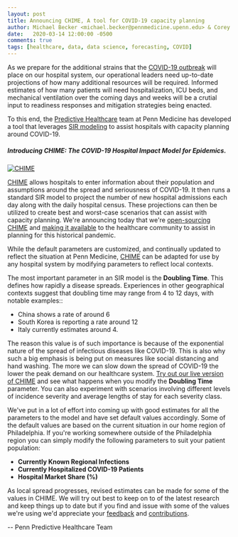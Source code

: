 ```yaml
---
layout: post
title: Announcing CHIME, A tool for COVID-19 capacity planning
author: Michael Becker <michael.becker@pennmedicine.upenn.edu> & Corey Chivers <corey.chivers@pennmedicine.upenn.edu>
date:   2020-03-14 12:00:00 -0500
comments: true
tags: [healthcare, data, data science, forecasting, COVID]
---
```


As we prepare for the additional strains that the [COVID-19 outbreak](https://www.cdc.gov/coronavirus/2019-nCoV/index.html) will place on our hospital system, our operational leaders need up-to-date projections of how many additional resources will be required. Informed estimates of how many patients will need hospitalization, ICU beds, and mechanical ventilation over the coming days and weeks will be a crutial input to readiness responses and mitigation strategies being enacted.

To this end, the [Predictive Healthcare](http://predictivehealthcare.pennmedicine.org/) team at Penn Medicine has developed a tool that leverages [SIR modeling](https://mathworld.wolfram.com/SIRModel.html) to assist hospitals with capacity planning around COVID-19.


##### Introducing CHIME: The **C**OVID-19 **H**ospital **I**mpact **M**odel for **E**pidemics.
[![CHIME](https://user-images.githubusercontent.com/1069047/76693244-5e07e980-6638-11ea-9e02-1c265c86fd2b.gif)](https://pennchime.herokuapp.com/)

[CHIME](https://github.com/pennsignals/chime) allows hospitals to enter information about their population and assumptions around the spread and seriousness of COVID-19. It then runs a standard SIR model to project the number of new hospital admissions each day along with the daily hospital census. These projections can then be utilized to create best and worst-case scenarios that can assist with capacity planning. We're announcing today that we're [open-sourcing CHIME](https://github.com/pennsignals/chime) and [making it available](https://pennchime.herokuapp.com/) to the healthcare community to assist in planning for this historical pandemic.

While the default parameters are customized, and continually updated to reflect the situation at Penn Medicine, [CHIME](https://github.com/pennsignals/chime) can be adapted for use by any hospital system by modifying parameters to reflect local contexts.

The most important parameter in an SIR model is the **Doubling Time**. This defines how rapidly a disease spreads. Experiences in other geographical contexts suggest that doubling time may range from 4 to 12 days, with notable examples::

 * China shows a rate of around 6
 * South Korea is reporting a rate around 12
 * Italy currently estimates around 4.

The reason this value is of such importance is because of the exponential nature of the spread of infectious diseases like COVID-19. This is also why such a big emphasis is being put on measures like social distancing and hand washing. The more we can slow down the spread of COVID-19 the lower the peak demand on our healthcare system. [Try out our live version of CHIME](https://pennchime.herokuapp.com/) and see what happens when you modify the **Doubling Time** parameter. You can also experiment with scenarios involving different levels of incidence severity and average lengths of stay for each severity class.

We've put in a lot of effort into coming up with good estimates for all the parameters to the model and have set default values accordingly. Some of the default values are based on the current situation in our home region of Philadelphia. If you're working somewhere outside of the Philadelphia region you can simply modify the following parameters to suit your patient population: 

* **Currently Known Regional Infections**
* **Currently Hospitalized COVID-19 Patients**
* **Hospital Market Share (%)**

As local spread progresses, revised estimates can be made for some of the values in CHIME. We will try out best to keep on to of the latest research and keep things up to date but if you find and issue with some of the values we're using we'd appreciate your [feedback](http://predictivehealthcare.pennmedicine.org/contact/) and [contributions](https://github.com/pennsignals/chime).


-- Penn Predictive Healthcare Team
